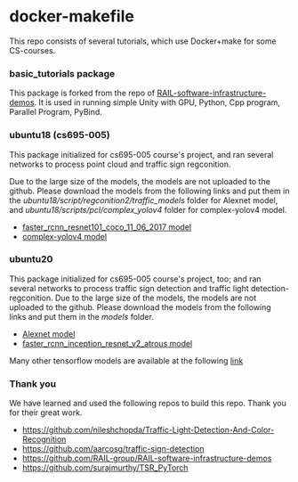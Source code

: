 # docker-makefile
This repo consists of several tutorials, which use Docker+make for some CS-courses.

### basic_tutorials package
This package is forked from the repo of [RAIL-software-infrastructure-demos](https://github.com/RAIL-group/RAIL-software-infrastructure-demos). It is used in running simple Unity with GPU, Python, Cpp program, Parallel Program, PyBind.


### ubuntu18 (cs695-005)
This package initialized for cs695-005 course's project, and ran several networks to process point cloud and traffic sign regconition.

Due to the large size of the models, the models are not uploaded to the github. Please download the models from the following links and put them in the *ubuntu18/script/regconition2/traffic_models* folder for Alexnet model, and *ubuntu18/scripts/pcl/complex_yolov4* folder for complex-yolov4 model.
- [faster_rcnn_resnet101_coco_11_06_2017 model](http://download.tensorflow.org/models/object_detection/faster_rcnn_resnet101_coco_11_06_2017.tar.gz)
- [complex-yolov4 model](https://drive.google.com/drive/folders/1RHD9PBvk-9SjbKwoi_Q1kl9-UGFo2Pth)

### ubuntu20
This package initialized for cs695-005 course's project, too; and ran several networks to process traffic sign detection and traffic light detection-regconition. Due to the large size of the models, the models are not uploaded to the github. Please download the models from the following links and put them in the *models* folder.
- [Alexnet model](https://github.com/surajmurthy/TSR_PyTorch/blob/main/Model/pytorch_classification_alexnetTS.pth)
- [faster_rcnn_inception_resnet_v2_atrous model](https://drive.google.com/open?id=12vLvA9wyJ9lRuDl9H9Tls0z5jsX0I0Da) 

Many other tensorflow models are available at the following [link](https://github.com/tensorflow/models/blob/master/research/object_detection/g3doc/tf1_detection_zoo.md )

### Thank you
We have learned and used the following repos to build this repo. Thank you for their great work.
- https://github.com/nileshchopda/Traffic-Light-Detection-And-Color-Recognition
- https://github.com/aarcosg/traffic-sign-detection
- https://github.com/RAIL-group/RAIL-software-infrastructure-demos
- https://github.com/surajmurthy/TSR_PyTorch

